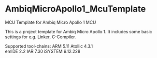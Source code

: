 # AmbiqMicroApollo1_McuTemplate
MCU Template for Ambiq Micro Apollo 1 MCU

This is a project template for Ambiq Micro Apollo 1. It includes some
basic settings for e.g. Linker, C-Compiler.

Supported tool-chains: 
ARM        5.11
Atollic    4.3.1                     
emIDE      2.2
IAR        7.30
iSYSTEM    9.12.228         
